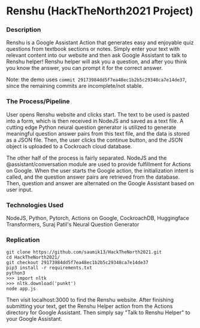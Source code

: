 # Renshu (HackTheNorth2021 Project)

### Description

Renshu is a Google Assistant Action that generates easy and enjoyable quiz questions from textbook sections or notes. Simply enter your text with relevant content into our website and then ask Google Assistant to talk to Renshu helper! Renshu helper will ask you a question, and after you think you know the answer, you can prompt it for the correct answer.

Note: the demo uses `commit 29173984dd5f7ea48ec1b2b5c29348ca7e14de37`, since the remaining commits are incomplete/not stable.

### The Process/Pipeline
User opens Renshu website and clicks start. The text to be used is pasted into a form, which is then received in NodeJS and saved as a text file. A cutting edge Python neural question generator is utilized to generate meaningful question answer pairs from this text file, and the data is stored as a JSON file. Then, the user clicks the continue button, and the JSON object is uploaded to a Cockroach cloud database.

The other half of the process is fairly separated. NodeJS and the @assistant/conversation module are used to provide fulfillment for Actions on Google. When the user starts the Google action, the initialization intent is called, and the question answer pairs are retrieved from the database. Then, question and answer are alternated on the Google Assistant based on user input.

### Technologies Used

NodeJS, Python, Pytorch, Actions on Google, CockroachDB, Huggingface Transformers, Suraj Patil's Neural Question Generator

### Replication

```shell
git clone https://github.com/saumik13/HackTheNorth2021.git
cd HackTheNorth2021/
git checkout 29173984dd5f7ea48ec1b2b5c29348ca7e14de37
pip3 install -r requirements.txt
python3
>>> import nltk
>>> nltk.download('punkt')
node app.js
```
Then visit localhost:3000 to find the Renshu website. After finishing submitting your text, get the Renshu Helper action from the Actions directory for Google Assistant. Then simply say "Talk to Renshu Helper" to your Google Assistant.
